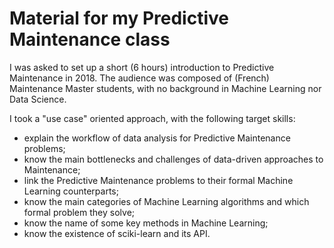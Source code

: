 # Material for my Predictive Maintenance class

I was asked to set up a short (6 hours) introduction to Predictive Maintenance in 2018. The audience was composed of (French) Maintenance Master students, with no background in Machine Learning nor Data Science.

I took a "use case" oriented approach, with the following target skills:
- explain the workflow of data analysis for Predictive Maintenance problems;
- know the main bottlenecks and challenges of data-driven approaches to Maintenance;
- link the Predictive Maintenance problems to their formal Machine Learning counterparts;
- know the main categories of Machine Learning algorithms and which formal problem they solve;
- know the name of some key methods in Machine Learning;
- know the existence of sciki-learn and its API.
